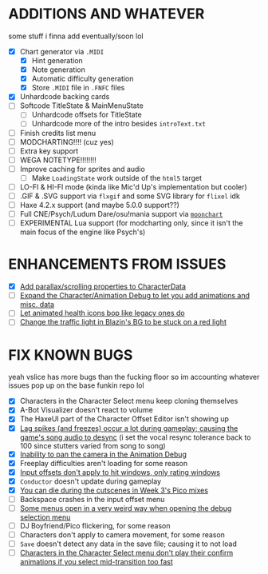 # ADDITIONS AND WHATEVER
some stuff i finna add eventually/soon lol

- [x] Chart generator via `.MIDI`
  - [x] Hint generation
  - [x] Note generation
  - [x] Automatic difficulty generation
  - [x] Store `.MIDI` file in `.FNFC` files
- [x] Unhardcode backing cards
- [ ] Softcode TitleState & MainMenuState
  - [ ] Unhardcode offsets for TitleState
  - [ ] Unhardcode more of the intro besides `introText.txt`
- [ ] Finish credits list menu
- [ ] MODCHARTING!!!! (cuz yes)
- [ ] Extra key support
- [ ] WEGA NOTETYPE!!!!!!!!
- [ ] Improve caching for sprites and audio
  - [ ] Make `LoadingState` work outside of the `html5` target
- [ ] LO-FI & HI-FI mode (kinda like Mic'd Up's implementation but cooler)
- [ ] .GIF & .SVG support via `flxgif` and some SVG library for `flixel` idk
- [ ] Haxe 4.2.x support (and maybe 5.0.0 support??)
- [ ] Full CNE/Psych/Ludum Dare/osu!mania support via [`moonchart`](https://github.com/MaybeMaru/moonchart)
- [ ] EXPERIMENTAL Lua support (for modcharting only, since it isn't the main focus of the engine like Psych's)

# ENHANCEMENTS FROM ISSUES
- [x] [Add parallax/scrolling properties to CharacterData](https://github.com/FunkinCrew/Funkin/issues/3719)
- [ ] [Expand the Character/Animation Debug to let you add animations and misc. data](https://github.com/FunkinCrew/Funkin/issues/3726)
- [ ] [Let animated health icons bop like legacy ones do](https://github.com/FunkinCrew/Funkin/issues/3725)
- [ ] [Change the traffic light in Blazin's BG to be stuck on a red light](https://github.com/FunkinCrew/Funkin/issues/3743)

# FIX KNOWN BUGS
yeah vslice has more bugs than the fucking floor so im accounting whatever issues pop up on the base funkin repo lol

- [x] Characters in the Character Select menu keep cloning themselves
- [x] A-Bot Visualizer doesn't react to volume
- [x] The HaxeUI part of the Character Offset Editor isn't showing up
- [x] [Lag spikes (and freezes) occur a lot during gameplay; causing the game's song audio to desync](https://github.com/FunkinCrew/Funkin/issues/3495) (i set the vocal resync tolerance back to 100 since stutters varied from song to song)
- [x] [Inability to pan the camera in the Animation Debug](https://github.com/FunkinCrew/Funkin/issues/3690)
- [x] Freeplay difficulties aren't loading for some reason
- [x] [Input offsets don't apply to hit windows, only rating windows](https://github.com/FunkinCrew/Funkin/issues/3692)
- [x] `Conductor` doesn't update during gameplay
- [x] [You can die during the cutscenes in Week 3's Pico mixes](https://github.com/FunkinCrew/Funkin/issues/3146)
- [ ] Backspace crashes in the input offset menu
- [ ] [Some menus open in a very weird way when opening the debug selection menu](https://github.com/FunkinCrew/Funkin/issues/2438)
- [ ] DJ Boyfriend/Pico flickering, for some reason
- [ ] Characters don't apply to camera movement, for some reason
- [ ] `Save` doesn't detect any data in the save file; causing it to not load
- [ ] [Characters in the Character Select menu don't play their confirm animations if you select mid-transition too fast](https://github.com/FunkinCrew/Funkin/issues/3730)
